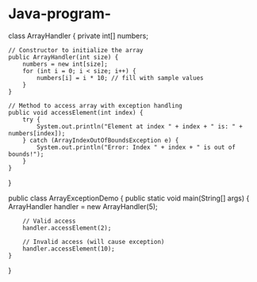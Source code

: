 # Java-program-
class ArrayHandler {
    private int[] numbers;

    // Constructor to initialize the array
    public ArrayHandler(int size) {
        numbers = new int[size];
        for (int i = 0; i < size; i++) {
            numbers[i] = i * 10; // fill with sample values
        }
    }

    // Method to access array with exception handling
    public void accessElement(int index) {
        try {
            System.out.println("Element at index " + index + " is: " + numbers[index]);
        } catch (ArrayIndexOutOfBoundsException e) {
            System.out.println("Error: Index " + index + " is out of bounds!");
        }
    }
}

public class ArrayExceptionDemo {
    public static void main(String[] args) {
        ArrayHandler handler = new ArrayHandler(5);

        // Valid access
        handler.accessElement(2);

        // Invalid access (will cause exception)
        handler.accessElement(10);
    }
}